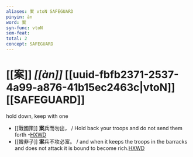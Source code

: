 ```yaml
---
aliases: 案 vtoN SAFEGUARD
pinyin: àn
word: 案
syn-func: vtoN
sem-feat: 
total: 2
concept: SAFEGUARD 
---
```

# [[案]] *[[àn]]*  [[uuid-fbfb2371-2537-4a99-a876-41b15ec2463c|vtoN]] [[SAFEGUARD]]
hold down, keep with one
 - [[戰國策]] **案**兵而勿出， / Hold back your troops and do not send them forth -[HXWD](https://hxwd.org/textview.html?location=KR2e0003_tls_003-1a.9)
 - [[韓非子]] **案**兵不攻必富。 / and when it keeps the troops in the barracks and does not attack it is bound to become rich.[HXWD](https://hxwd.org/textview.html?location=KR3c0005_tls_053-5a.12)
